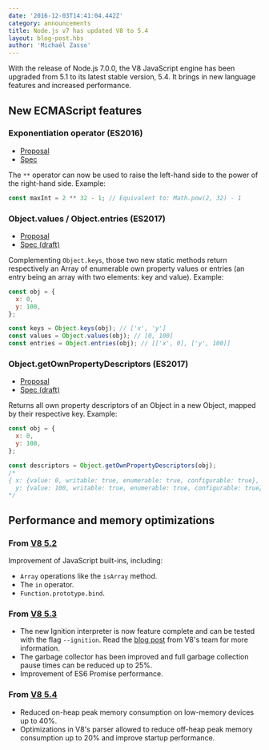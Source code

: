```yaml
---
date: '2016-12-03T14:41:04.442Z'
category: announcements
title: Node.js v7 has updated V8 to 5.4
layout: blog-post.hbs
author: 'Michaël Zasso'
---
```


With the release of Node.js 7.0.0, the V8 JavaScript engine has been upgraded from 5.1
to its latest stable version, 5.4.
It brings in new language features and increased performance.

## New ECMAScript features

### Exponentiation operator (ES2016)

- [Proposal](https://github.com/rwaldron/exponentiation-operator)
- [Spec](https://www.ecma-international.org/ecma-262/7.0/#sec-exp-operator)

The `**` operator can now be used to raise the left-hand side to the power of the right-hand side. Example:

```javascript
const maxInt = 2 ** 32 - 1; // Equivalent to: Math.pow(2, 32) - 1
```

### Object.values / Object.entries (ES2017)

- [Proposal](https://github.com/tc39/proposal-object-values-entries)
- [Spec (draft)](https://tc39.github.io/ecma262/#sec-object.values)

Complementing `Object.keys`, those two new static methods return respectively an Array of enumerable own property values
or entries (an entry being an array with two elements: key and value). Example:

```javascript
const obj = {
  x: 0,
  y: 100,
};

const keys = Object.keys(obj); // ['x', 'y']
const values = Object.values(obj); // [0, 100]
const entries = Object.entries(obj); // [['x', 0], ['y', 100]]
```

### Object.getOwnPropertyDescriptors (ES2017)

- [Proposal](https://github.com/tc39/proposal-object-getownpropertydescriptors)
- [Spec (draft)](https://tc39.github.io/ecma262/#sec-object.getownpropertydescriptors)

Returns all own property descriptors of an Object in a new Object, mapped by their respective key. Example:

```javascript
const obj = {
  x: 0,
  y: 100,
};

const descriptors = Object.getOwnPropertyDescriptors(obj);
/*
{ x: {value: 0, writable: true, enumerable: true, configurable: true},
  y: {value: 100, writable: true, enumerable: true, configurable: true} }
*/
```

## Performance and memory optimizations

### From [V8 5.2](https://v8project.blogspot.ch/2016/06/release-52.html)

Improvement of JavaScript built-ins, including:

- `Array` operations like the `isArray` method.
- The `in` operator.
- `Function.prototype.bind`.

### From [V8 5.3](https://v8project.blogspot.ch/2016/07/v8-release-53.html)

- The new Ignition interpreter is now feature complete and can be tested with the flag `--ignition`. Read the [blog post](https://v8project.blogspot.ch/2016/08/firing-up-ignition-interpreter.html) from V8's team for more information.
- The garbage collector has been improved and full garbage collection pause times can be reduced up to 25%.
- Improvement of ES6 Promise performance.

### From [V8 5.4](https://v8project.blogspot.ch/2016/09/v8-release-54.html)

- Reduced on-heap peak memory consumption on low-memory devices up to 40%.
- Optimizations in V8's parser allowed to reduce off-heap peak memory consumption up to 20% and improve startup performance.
